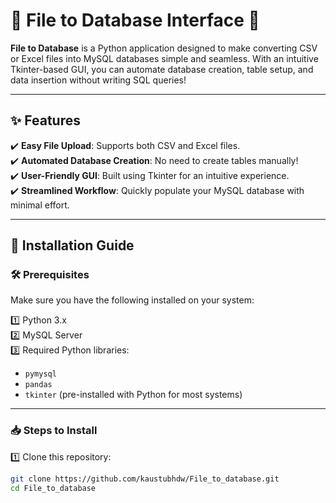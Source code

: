 # 🌟 File to Database Interface 🌟

**File to Database** is a Python application designed to make converting CSV or Excel files into MySQL databases simple and seamless. With an intuitive Tkinter-based GUI, you can automate database creation, table setup, and data insertion without writing SQL queries!

---

## ✨ Features

✔️ **Easy File Upload**: Supports both CSV and Excel files.  
✔️ **Automated Database Creation**: No need to create tables manually!  
✔️ **User-Friendly GUI**: Built using Tkinter for an intuitive experience.  
✔️ **Streamlined Workflow**: Quickly populate your MySQL database with minimal effort.  

---

## 🚀 Installation Guide

### 🛠️ Prerequisites

Make sure you have the following installed on your system:

1️⃣ Python 3.x  
2️⃣ MySQL Server  
3️⃣ Required Python libraries:  
   - `pymysql`  
   - `pandas`  
   - `tkinter` (pre-installed with Python for most systems)  

---

### 📥 Steps to Install

1️⃣ Clone this repository:  
   ```bash
   git clone https://github.com/kaustubhdw/File_to_database.git
   cd File_to_database
